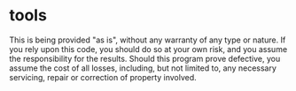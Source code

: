 # tools
This is being provided "as is", without any warranty of any type or nature.  If you rely upon this code, you should do so at your own risk, and you assume the responsibility for the results.  Should this program prove defective, you assume the cost of all losses, including, but not limited to, any necessary servicing, repair or correction of property involved.

